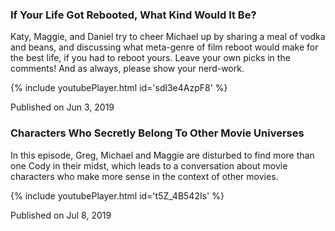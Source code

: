 ### If Your Life Got Rebooted, What Kind Would It Be?

Katy, Maggie, and Daniel try to cheer Michael up by sharing a meal of vodka and beans, and discussing what meta-genre of film reboot would make for the best life, if you had to reboot yours. Leave your own picks in the comments! And as always, please show your nerd-work.

{% include youtubePlayer.html id='sdl3e4AzpF8' %}

Published on Jun 3, 2019

### Characters Who Secretly Belong To Other Movie Universes

In this episode, Greg, Michael and Maggie are disturbed to find more than one Cody in their midst, which leads to a conversation about movie characters who make more sense in the context of other movies.

{% include youtubePlayer.html id='t5Z_4B542Is' %}

Published on Jul 8, 2019
